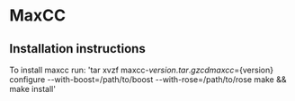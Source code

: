 MaxCC
=====

Installation instructions
-------------------------
To install maxcc run:
'tar xvzf maxcc-${version}.tar.gz
cd maxcc=${version}
configure --with-boost=/path/to/boost --with-rose=/path/to/rose
make && make install'
